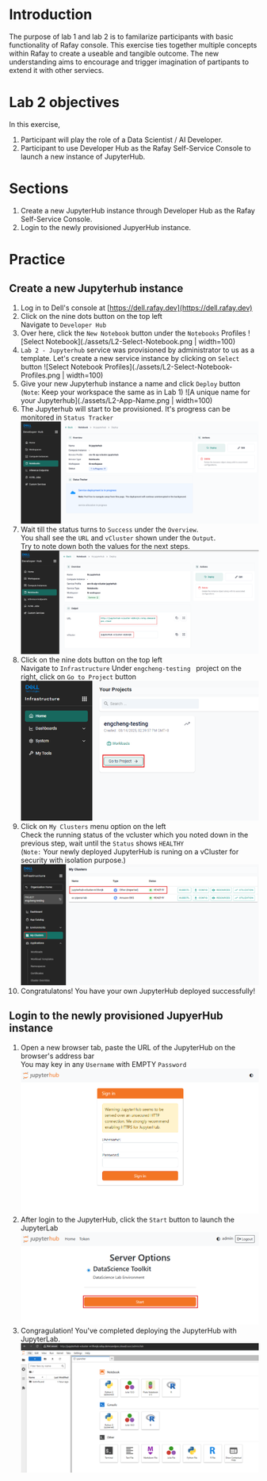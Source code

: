 # Introduction
The purpose of lab 1 and lab 2 is to familarize participants with basic functionality of Rafay console. 
This exercise ties together multiple concepts within Rafay to create a useable and tangible outcome.
The new understanding aims to encourage and trigger imagination of partipants to extend it with other serviecs.

# Lab 2 objectives
In this exercise, 
1. Participant will play the role of a Data Scientist / AI Developer.
2. Participant to use Developer Hub as the Rafay Self-Service Console to launch a new instance of JupyterHub. 

# Sections
1. Create a new JupyterHub instance through Developer Hub as the Rafay Self-Service Console.
2. Login to the newly provisioned JupyerHub instance.

# Practice
## Create a new Jupyterhub instance
1. Log in to Dell's console at [https://dell.rafay.dev](https://dell.rafay.dev)
2. Click on the nine dots button on the top left <br>
   Navigate to `Developer Hub`
3. Over here, click the `New Notebook` button under the `Notebooks` Profiles
![Select Notebook](./assets/L2-Select-Notebook.png | width=100)
4. `Lab 2 - Jupyterhub` service was provisioned by administrator to us as a template. Let's create a new service instance by clicking on `Select` button
![Select Notebook Profiles](./assets/L2-Select-Notebook-Profiles.png | width=100)
5. Give your new Jupyterhub instance a name and click `Deploy` button <br>
   (`Note`: Keep your workspace the same as in Lab 1)
![A unique name for your Jupyterhub](./assets/L2-App-Name.png | width=100)
6. The Jupyterhub will start to be provisioned. It's progress can be monitored in `Status Tracker`
![Status panel](./assets/L2-Deploy-In-Progress.png "Deployment in progress ... till Success!")
7. Wait till the status turns to `Success` under the `Overview`. <br>
   You shall see the `URL` and `vCluster` shown under the `Output`. <br>
   Try to note down both the values for the next steps.
![Status panel](./assets/L2-JupyterHub-Deployed.png "Updating progress ... till Success!")
8. Click on the nine dots button on the top left <br>
   Navigate to `Infrastructure`
   Under  `engcheng-testing ` project on the right, click on `Go to Project` button
![Go To Project](./assets/L2-Go-To-Project.png)
9. Click on `My Clusters` menu option on the left <br>
   Check the running status of the vcluster which you noted down in the previous step, wait until the `Status` shows `HEALTHY` <br>
   (`Note:` Your newly deployed JupyterHub is runing on a vCluster for security with isolation purpose.)
![Check vCluster Status](./assets/L2-Check-vCluster-Status.png)
10. Congratulatons! You have your own JupyterHub deployed successfully!

## Login to the newly provisioned JupyerHub instance
1. Open a new browser tab, paste the URL of the JupyterHub on the browser's address bar <br>
   You may key in any `Username` with EMPTY `Password`  <br>
![JupyterHub login page](./assets/L2-JupyterHub-Landing-Page.png)
2. After login to the JupyterHub, click the `Start` button to launch the JupyterLab <br>
![Launch JupyterLab](./assets/L2-Launch-Single-User-JupyterHub.png)
3. Congragulation! You've completed deploying the JupyterHub with JupyterLab.
![Success Loading](./assets/L2-JupyterLab-Success-Loading.png)
